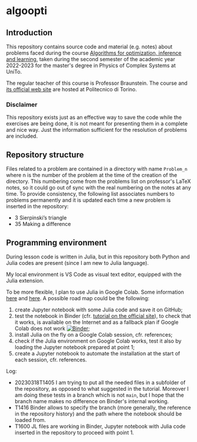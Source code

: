 # algoopti
## Introduction
This repository contains source code and material (e.g. notes) about problems faced during the course [Algorithms for optimization, inference and learning](https://fisica-sc.campusnet.unito.it/do/corsi.pl/Show?_id=a763), taken during the second semester of the academic year 2022-2023 for the master's degree in Physics of Complex Systems at UniTo.

The regular teacher of this course is Professor Braunstein. The course and [its official web site](https://didattica.polito.it/pls/portal30/gap.pkg_guide.viewGap?p_cod_ins=01SPOPF&p_a_acc=2223&p_header=S&p_lang=EN) are hosted at Politecnico di Torino.

### Disclaimer
This repository exists just as an effective way to save the code while the exercises are being done, it is not meant for presenting them in a complete and nice way. Just the information sufficient for the resolution of problems are included.

## Repository structure
Files related to a problem are contained in a directory with name `Problem_n` where n is the number of the problem at the time of the creation of the directory. This numbering come from the problems list on professor's LaTeX notes, so it could go out of sync with the real numbering on the notes at any time. To provide consistency, the following list associates numbers to problems permanently and it is updated each time a new problem is inserted in the repository:

- 3 Sierpinski’s triangle
- 35 Making a difference

## Programming environment
During lesson code is written in Julia, but in this repository both Python and Julia codes are present (since I am new to Julia language).

My local environment is VS Code as visual text editor, equipped with the Julia extension.

To be more flexible, I plan to use Julia in Google Colab. Some information [here](https://stackoverflow.com/questions/58270424/julia-in-google-colab) and [here](https://github.com/Dsantra92/Julia-on-Colab).
A possible road map could be the following:
1. create Jupyter notebook with some Julia code and save it on GitHub;
2. test the notebook in Binder (cfr. [tutorial on the official site](https://the-turing-way.netlify.app/communication/binder/zero-to-binder.html)), to check that it works, is available on the Internet and as a fallback plan if Google Colab does not work [![Binder](https://mybinder.org/badge_logo.svg)](https://mybinder.org/v2/gh/mirasac/algoopti.git/test-julia);
3. install Julia on the fly on a Google Colab session, cfr. references;
4. check if the Julia environment on Google Colab works, test it also by loading the Jupyter notebook prepared at point 1;
5. create a Jupyter notebook to automate the installation at the start of each session, cfr. references.

Log:
- 20230318T1405 I am trying to put all the needed files in a subfolder of the repository, as opposed to what suggested in the tutorial. Moreover I am doing these tests in a branch which is not `main`, but I hope that the branch name makes no difference on Binder's internal working.
- T1416 Binder allows to specify the branch (more generally, the reference in the repository history) and the path where the notebook should be loaded from.
- T1600 JL files are working in Binder, Jupyter notebook with Julia code inserted in the repository to proceed with point 1.
